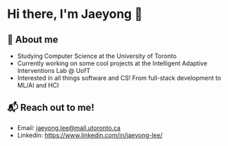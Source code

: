 # Hi there, I'm Jaeyong 👋

<!--
**jaeyonglee3/jaeyonglee3** is a ✨ _special_ ✨ repository because its `README.md` (this file) appears on your GitHub profile.

Here are some ideas to get you started:

- 🔭 I’m currently working on ...
- 🌱 I’m currently learning ...
- 👯 I’m looking to collaborate on ...
- 🤔 I’m looking for help with ...
- 💬 Ask me about ...
- 📫 How to reach me: ...
- 😄 Pronouns: ...
- ⚡ Fun fact: ...
-->

## 🌱 About me 
- Studying Computer Science at the University of Toronto
- Currently working on some cool projects at the Intelligent Adaptive Interventions Lab @ UofT
- Interested in all things software and CS! From full-stack development to ML/AI and HCI

## 📬 Reach out to me! 
- Email: jaeyong.lee@mail.utoronto.ca
- Linkedin: https://www.linkedin.com/in/jaeyong-lee/
